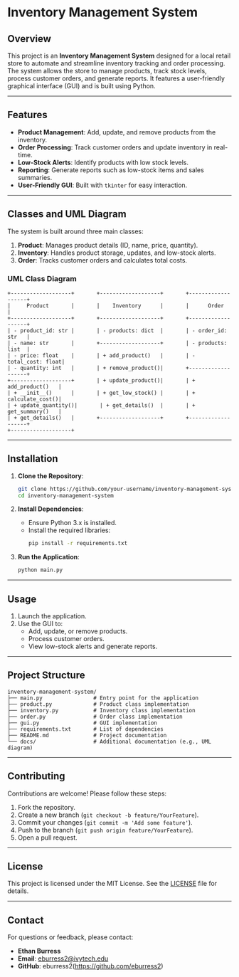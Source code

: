 # **Inventory Management System**

## **Overview**
This project is an **Inventory Management System** designed for a local retail store to automate and streamline inventory tracking and order processing. The system allows the store to manage products, track stock levels, process customer orders, and generate reports. It features a user-friendly graphical interface (GUI) and is built using Python.

---

## **Features**
- **Product Management**: Add, update, and remove products from the inventory.
- **Order Processing**: Track customer orders and update inventory in real-time.
- **Low-Stock Alerts**: Identify products with low stock levels.
- **Reporting**: Generate reports such as low-stock items and sales summaries.
- **User-Friendly GUI**: Built with `tkinter` for easy interaction.

---

## **Classes and UML Diagram**
The system is built around three main classes:
1. **Product**: Manages product details (ID, name, price, quantity).
2. **Inventory**: Handles product storage, updates, and low-stock alerts.
3. **Order**: Tracks customer orders and calculates total costs.

### **UML Class Diagram**
```
+-------------------+       +-------------------+       +-------------------+
|     Product       |       |    Inventory      |       |      Order        |
+-------------------+       +-------------------+       +-------------------+
| - product_id: str |       | - products: dict  |       | - order_id: str   |
| - name: str       |       +-------------------+       | - products: list  |
| - price: float    |       | + add_product()   |       | - total_cost: float|
| - quantity: int   |       | + remove_product()|       +-------------------+
+-------------------+       | + update_product()|       | + add_product()   |
| + __init__()      |       | + get_low_stock() |       | + calculate_cost()|
| + update_quantity()|       | + get_details()  |       | + get_summary()   |
| + get_details()   |       +-------------------+       +-------------------+
+-------------------+
```

---

## **Installation**
1. **Clone the Repository**:
   ```bash
   git clone https://github.com/your-username/inventory-management-system.git
   cd inventory-management-system
   ```

2. **Install Dependencies**:
   - Ensure Python 3.x is installed.
   - Install the required libraries:
     ```bash
     pip install -r requirements.txt
     ```

3. **Run the Application**:
   ```bash
   python main.py
   ```

---

## **Usage**
1. Launch the application.
2. Use the GUI to:
   - Add, update, or remove products.
   - Process customer orders.
   - View low-stock alerts and generate reports.

---

## **Project Structure**
```
inventory-management-system/
├── main.py                # Entry point for the application
├── product.py             # Product class implementation
├── inventory.py           # Inventory class implementation
├── order.py               # Order class implementation
├── gui.py                 # GUI implementation
├── requirements.txt       # List of dependencies
├── README.md              # Project documentation
└── docs/                  # Additional documentation (e.g., UML diagram)
```

---

## **Contributing**
Contributions are welcome! Please follow these steps:
1. Fork the repository.
2. Create a new branch (`git checkout -b feature/YourFeature`).
3. Commit your changes (`git commit -m 'Add some feature'`).
4. Push to the branch (`git push origin feature/YourFeature`).
5. Open a pull request.

---

## **License**
This project is licensed under the MIT License. See the [LICENSE](LICENSE) file for details.

---

## **Contact**
For questions or feedback, please contact:
- **Ethan Burress**  
- **Email**: eburress2@ivytech.edu  
- **GitHub**: eburress2(https://github.com/eburress2)

